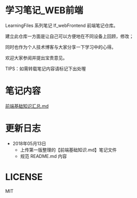 # 学习笔记_WEB前端

LearningFiles 系列笔记 lf_webFrontend 前端笔记仓库。

建立此仓库一方面是让自己可以方便地在不同设备上回顾，修改；

同时也作为个人技术博客与大家分享一下学习中的心得。

欢迎大家参阅并提出宝贵意见。

TIPS：如需转载笔记内容请标记下出处喔

# 笔记内容
[前端基础知识汇总.md](前端基础知识汇总.md)

# 更新日志
- 2018年05月13日
    - 上传第一版整理的【前端基础知识.md】笔记文件
    - 规范 README.md 内容

# LICENSE
MIT